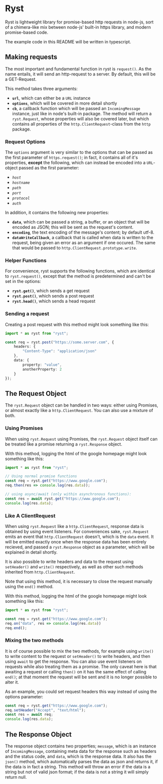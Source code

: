 # Ryst
Ryst is lightweight library for promise-based http requests in node-js, sort of a chimera-like mix between node-js' built-in 
https library, and modern promise-based code.

The example code in this README will be written in typescript.

## Making requests
The most important and fundamental function in ryst is `request()`. As the name entails, it will send an http-request to a server.
By default, this will be a GET-Request.

This method takes three arguments:
* **`url`**, which can either be a `URL` instance
* **`options`**, which will be covered in more detail shortly
* **`cb`**, a callback function which will be passed an `IncomingMessage` instance, just like in node's built-in package.
The method will return a `ryst.Request`, whose properties will also be covered later, but which contains all properties
of the `http.ClientRequest`-class from the `http` package.

### Request Options
The `options` argument is very similar to the options that can be passed as the first parameter of `https.request()`;
in fact, it contains all of it's properties, **except** the following, which can instead be encoded into a `URL`-object passed as the first parameter:
* *`host`*
* *`hostname`*
* *`path`*
* *`port`*
* *`protocol`*
* *`auth`*

In addition, it contains the following new properties:
* **`data`**, which can be passed a string, a buffer, or an object that will be encoded as JSON; this will be sent as the request's content.
* **`encoding`**, the text encoding of the message's content; by default utf-8.
* **`dataWriteCallback`**, a callback that is called when data is written to the request, being given an error as an argument if one occured. The same that would be passed to `http.ClientRequest.prototype.write`.

### Helper Functions
For convenience, ryst supports the following functions, which are identical to `ryst.request()`, except that the method is predetermined and can't be set in the options:
* **`ryst.get()`**, which sends a get request
* **`ryst.post()`**, which sends a post request
* **`ryst.head()`**, which sends a head request

### Sending a request
Creating a post request with this method might look something like this:

```typescript
import * as ryst from "ryst";

const req = ryst.post("https://some.server.com", {
	headers: {
		"Content-Type": "application/json"
	},
	data: {
		property: "value",
		anotherProperty: 2
	}
});
```

## The Request Object
The `ryst.Request` object can be handled in two ways: either using Promises, or almost exactly like a `http.ClientRequest`. You can also use a mixture of both.

### Using Promises
When using `ryst.Request` using Promises, the `ryst.Request` object itself can be treated like a promise returning a `ryst.Response` object.

With this method, logging the html of the google homepage might look something like this:

```typescript
import * as ryst from "ryst";

// Using normal promise functions
const req = ryst.get("https://www.google.com");
req.then(res => console.log(res.data));

// using async/await (only within asynchronous functions):
const res = await ryst.get("https://www.google.com");
console.log(res.data);
```

### Like A ClientRequest
When using `ryst.Request` like a `http.ClientRequest`, response data is obtained by using event listeners. For conveniences sake,
`ryst.Request` emits an event that `http.ClientRequest` doesn't, which is the `data` event. It will be emitted exactly once when
the response data has been entirely recieved, and passed a `ryst.Response` object as a parameter, which will be explained in detail shortly.

It is also possible to write headers and data to the request using `setHeader()` and `write()` respectively, as well as other such methods
inherited from `http.ClientRequest`.

Note that using this method, it is necessary to close the request manually using the `end()` method.

With this method, logging the html of the google homepage might look something like this:

```typescript
import * as ryst from "ryst";

const req = ryst.get("https://www.google.com");
req.on("data", res => console.log(res.data))
req.end();
```

### Mixing the two methods
It is of course possible to mix the two methods, for example using `write()` to write content to the request or `setHeader()` to write
headers, and then using `await` to get the response. You can also use event listeners on requests while also treating them as a promise.
The only caveat here is that awaiting a request or calling `then()` on it has the same effect of calling `end()`; at that moment the request will be sent and it is no longer possible to alter it.

As an example, you could set request headers this way instead of using the options parameter:

```typescript
const req = ryst.get("https://www.google.com");
req.setHeader("Accept", "text/html");
const res = await req;
console.log(res.data);
```

## The Response Object
The response object contains two properties; `message`, which is an instance of `IncomingMessage`, containing meta data for the response such as headers
and the status code, and `data`, which is the response data. It also has the `json()` method, which automatically parses the data as json and returns
it, if the data is in fact a string. This method will throw an error if the data is a string but not of valid json format; if the data is not a string it will simply return null.